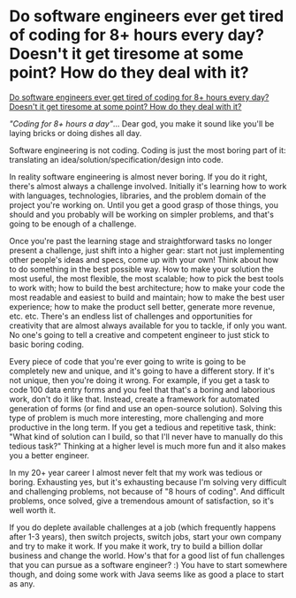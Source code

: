 # Do software engineers ever get tired of coding for 8+ hours every day? Doesn't it get tiresome at some point? How do they deal with it?

[Do software engineers ever get tired of coding for 8+ hours every day? Doesn't it get tiresome at some point? How do they deal with it?](https://www.quora.com/Do-software-engineers-ever-get-tired-of-coding-for-8+-hours-every-day-Doesnt-it-get-tiresome-at-some-point-How-do-they-deal-with-it)

*"Coding for 8+ hours a day"*... Dear god, you make it sound like you'll be laying bricks or doing dishes all day.

Software engineering is not coding. Coding is just the most boring part of it: translating an idea/solution/specification/design into code.

In reality software engineering is almost never boring. If you do it right, there's almost always a challenge involved. Initially it's learning how to work with languages, technologies, libraries, and the problem domain of the project you're working on. Until you get a good grasp of those things, you should and you probably will be working on simpler problems, and that's going to be enough of a challenge.

Once you're past the learning stage and straightforward tasks no longer present a challenge, just shift into a higher gear: start not just implementing other people's ideas and specs, come up with your own! Think about how to do something in the best possible way. How to make your solution the most useful, the most flexible, the most scalable; how to pick the best tools to work with; how to build the best architecture; how to make your code the most readable and easiest to build and maintain; how to make the best user experience; how to make the product sell better, generate more revenue, etc. etc. There's an endless list of challenges and opportunities for creativity that are almost always available for you to tackle, if only you want. No one's going to tell a creative and competent engineer to just stick to basic boring coding.

Every piece of code that you're ever going to write is going to be completely new and unique, and it's going to have a different story. If it's not unique, then you're doing it wrong. For example, if you get a task to code 100 data entry forms and you feel that that's a boring and laborious work, don't do it like that. Instead, create a framework for automated generation of forms (or find and use an open-source solution). Solving this type of problem is much more interesting, more challenging and more productive in the long term. If you get a tedious and repetitive task, think: "What kind of solution can I build, so that I'll never have to manually do this tedious task?" Thinking at a higher level is much more fun and it also makes you a better engineer.

In my 20+ year career I almost never felt that my work was tedious or boring. Exhausting yes, but it's exhausting because I'm solving very difficult and challenging problems, not because of "8 hours of coding". And difficult problems, once solved, give a tremendous amount of satisfaction, so it's well worth it.

If you do deplete available challenges at a job (which frequently happens after 1-3 years), then switch projects, switch jobs, start your own company and try to make it work. If you make it work, try to build a billion dollar business and change the world. How's that for a good list of fun challenges that you can pursue as a software engineer? :) You have to start somewhere though, and doing some work with Java seems like as good a place to start as any.